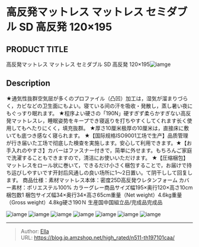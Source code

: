 # 高反発マットレス マットレス セミダブル SD 高反発 120×195


## PRODUCT TITLE 

高反発マットレス マットレス セミダブル SD 高反発 120×195![iamge](https://b2bfiles1.gigab2b.cn/image/wkseller/303/197100床垫/深灰/20201022_0466d90fcca5632540c67293ad8bbdcb.jpg)

## Description

★通気性抜群空気层が多くのプロファイル（凸凹）加工は，湿気が溜まりづらく，カビなどの卫生面にもよい。寝ている间の汗を吸收・発散し，蒸し暑い夜にもぐっすり眠れます。
★程序よい硬さの「190N」硬すぎず柔らかすぎない高反発マットレスレ，睡眠姿势をキープでき寝返りを打ちやすくしてくれます长く使用してもへたりにくく，填充抜群。
★厚さ10厘米极厚の10厘米は，直接床に敷いても底つき感なく寝られます。
★【国际规格ISO9001工场で生产】品质管理が行き届いた工场で彻底した検查を実施します。安心して利用できます。★【お手入れのやすさ】カバーはファスナー付きで，简単に外せます。もちろんご家庭で洗濯することもできますので，清洁にお使いいただけます。
★【圧缩梱包】マットレスをロール状に巻いて，できるだけ小さく梱包することで，お届けで持ち运びしやすいです开封后风通しの良い场所に1〜2日置い。て阴干しして回复します。
商品仕様：素材マットレス本体：密度25D高反発ウレタンフォーム カバー素材：ポリエステル100%
カラーグレー商品サイズ幅195×奥行120×高さ10cm梱包数1 梱包サイズ幅34×奥行34×高さ65cm重量（Net weight）4.6kg重量（Gross weight）4.8kg硬さ190Ｎ 生産国中国組立品/完成品完成品



![iamge](https://b2bfiles1.gigab2b.cn/image/wkseller/303/197100床垫/深灰/20201022_4342ad73b7b861273e5fbd260cc15035.jpg)
![iamge](https://b2bfiles1.gigab2b.cn/image/wkseller/303/197100床垫/深灰/20201021_3346340e9a0e07646477cd6dd7495d96.jpg)
![iamge](https://b2bfiles1.gigab2b.cn/image/wkseller/303/197100床垫/深灰/20201021_4807c9a7571febaac990eb479c6203a3.jpg)
![iamge](https://b2bfiles1.gigab2b.cn/image/wkseller/303/197100床垫/深灰/20201021_4c5d398739817aaefd15e3ef805eea3c.jpg)
![iamge](https://b2bfiles1.gigab2b.cn/image/wkseller/303/197100床垫/深灰/20201021_b3300572d63391c45572895f6f452b2d.jpg)
![iamge](https://b2bfiles1.gigab2b.cn/image/wkseller/303/197100床垫/深灰/20201021_ba9a267fe811e590b830133c498bd22c.jpg)
![iamge](https://b2bfiles1.gigab2b.cn/image/wkseller/303/197100床垫/深灰/20201021_c2cb117c3752b10a79d4bb9790111a05.jpg)


---

> Author: [Ella](https://blog.jp.amzshop.net/)  
> URL: https://blog.jp.amzshop.net/high_rated/n511-th197101caa/  

